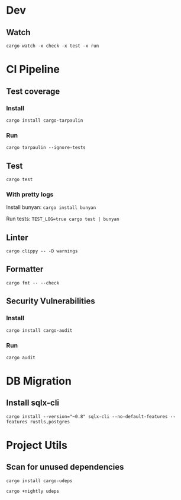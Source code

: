 # Dev

## Watch

```shell
cargo watch -x check -x test -x run
```


# CI Pipeline

## Test coverage

### Install
```shell
cargo install cargo-tarpaulin
```

### Run 
`cargo tarpaulin --ignore-tests`

## Test
`cargo test`

### With pretty logs
Install bunyan:
`cargo install bunyan`


Run tests:
`TEST_LOG=true cargo test | bunyan`

## Linter

`cargo clippy -- -D warnings`

## Formatter

`cargo fmt -- --check`

## Security Vulnerabilities

### Install
`cargo install cargo-audit`

### Run 
`cargo audit`


# DB Migration

## Install sqlx-cli
`cargo install --version="~0.8" sqlx-cli --no-default-features --features rustls,postgres`


# Project Utils

## Scan for unused dependencies
`cargo install cargo-udeps`

`cargo +nightly udeps`